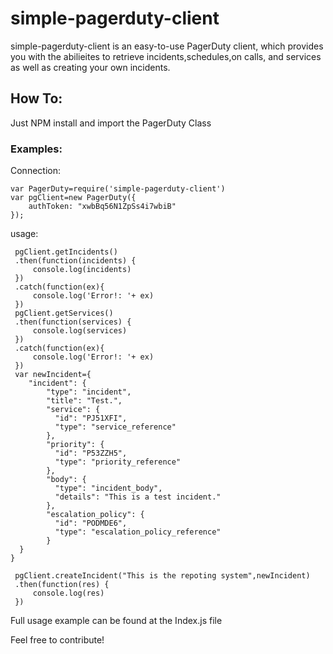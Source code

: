 # simple-pagerduty-client
 simple-pagerduty-client is an easy-to-use PagerDuty  client, which provides you with the abilieites to retrieve incidents,schedules,on calls, and services as well as creating your own incidents.
## How To:
Just NPM install and import the PagerDuty Class


### Examples:
Connection:

```
var PagerDuty=require('simple-pagerduty-client')
var pgClient=new PagerDuty({
    authToken: "xwbBq56N1ZpSs4i7wbiB"
});
```

usage:
```
 pgClient.getIncidents()
 .then(function(incidents) {
     console.log(incidents)
 })
 .catch(function(ex){
     console.log('Error!: '+ ex)
 })
 pgClient.getServices()
 .then(function(services) {
     console.log(services)
 })
 .catch(function(ex){
     console.log('Error!: '+ ex)
 })
 var newIncident={
    "incident": {
        "type": "incident",
        "title": "Test.",
        "service": {
          "id": "PJ51XFI",
          "type": "service_reference"
        },
        "priority": {
          "id": "P53ZZH5",
          "type": "priority_reference"
        },
        "body": {
          "type": "incident_body",
          "details": "This is a test incident."
        },
        "escalation_policy": {
          "id": "PODMDE6",
          "type": "escalation_policy_reference"
        }
  }
}

 pgClient.createIncident("This is the repoting system",newIncident)
 .then(function(res) {
     console.log(res)
 })

```

Full usage example can be found at the Index.js file

Feel free to contribute!
